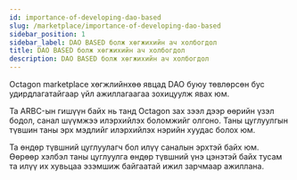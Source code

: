 ```yaml
---
id: importance-of-developing-dao-based
slug: /marketplace/importance-of-developing-dao-based
sidebar_position: 1
sidebar_label: DAO BASED болж хөгжихийн ач холбогдол
title: DAO BASED болж хөгжихийн ач холбогдол
description: DAO BASED болж хөгжихийн ач холбогдол
---
```


Octagon marketplace хөгжлийнхөө явцад DAO буюу төвлөрсөн бус удирдлагатайгаар үйл ажиллагаагаа зохицуулж явах юм. 

Та ARBC-ын гишүүн байх нь танд Octagon зах зээл дээр өөрийн үзэл бодол, санал шүүмжээ илэрхийлэх боломжийг олгоно. Таны цуглуулгын түвшин таны эрх мэдлийг илэрхийлэх нэрийн хуудас болох юм.

Та өндөр түвшний цуглуулагч бол илүү саналын эрхтэй байх юм. Өөрөөр хэлбэл таны цуглуулга өндөр түвшний үнэ цэнэтэй байх тусам та илүү их хувьцаа эзэмшиж байгаатай ижил зарчмаар ажиллана.